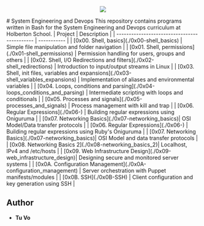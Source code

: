 <p align="center">
  <img src="http://www.holbertonschool.com/holberton-logo.png">
</p>
# System Engineering and Devops
This repository contains programs written in Bash for the System Engineering and Devops curriculum at Holberton School.
| Project                                      | Description |
| -------------------------------------------- | ----------- |
| [0x00. Shell, basics](./0x00-shell_basics) | Simple file manipulation and folder navigation |
| [0x01. Shell, permissions](./0x01-shell_permissions) | Permission handling for users, groups and others |
| [0x02. Shell, I/O Redirections and filters](./0x02-shell_redirections) | Introduction to input/output streams in Linux |
| [0x03. Shell, init files, variables and expansions](./0x03-shell_variables_expansions) | Implementation of aliases and environmental variables |
| [0x04. Loops, conditions and parsing](./0x04-loops_conditions_and_parsing) | Intermediate scripting with loops and conditionals |
| [0x05. Processes and signals](./0x05-processes_and_signals) | Process management with kill and trap |
| [0x06. Regular Expressions](./0x06-) | Building regular expressions using Oniguruma |
| [0x07. Networking Basics](./0x07-networking_basics)| OSI Model/Data transfer protocols |
| [0x06. Regular Expressions](./0x06-) | Building regular expressions using Ruby's Oniguruma |
| [0x07. Networking Basics](./0x07-networking_basics)| OSI Model and data transfer protocols |
| [0x08. Networking Basics 2](./0x08-networking_basics_2)| Localhost, IPv4 and /etc/hosts | 
| [0x09. Web Infrastructure Design](./0x09-web_infrastructure_design)| Designing secure and monitored server systems |
| [0x0A. Configuration Management](./0x0A-configuration_management) | Server orchestration with Puppet manifests/modules |
| [0x0B. SSH](./0x0B-SSH) | Client configuration and key generation using SSH |

## Author
* __Tu Vo__
